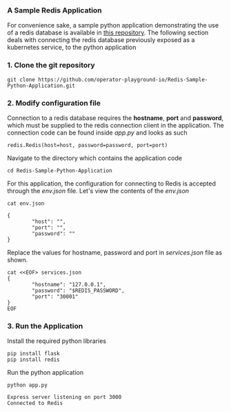
### A Sample Redis Application

<p>For convenience sake, a sample python application demonstrating the use of a redis database is available in <a href="https://github.com/operator-playground-io/Redis-Sample-Python-Application.git">this repository</a>. The following section deals with connecting the redis database previously exposed as a kubernetes service, to the python application</p>

<h3>1. Clone the git repository</h3>

```execute
git clone https://github.com/operator-playground-io/Redis-Sample-Python-Application.git
```

<h3>2. Modify configuration file</h3>
<p>Connection to a redis database requires the <b>hostname</b>, <b>port</b> and <b>password</b>, which must be supplied to the redis connection client in the application. The connection code can be found inside <i>app.py</i> and looks as such</p>

```copycommand
redis.Redis(host=host, password=password, port=port)
```
<p>Navigate to the directory which contains the application code</p>

```execute
cd Redis-Sample-Python-Application
```

<p>For this application, the configuration for connecting to Redis is accepted through the <i>env.json</i> file. Let's view the contents of the <i>env.json</i></p>

```execute
cat env.json
```
```output
{
        "host": "",
        "port": "",
        "password": ""
}
```
<p>Replace the values for hostname, password and port in <i>services.json</i> file as shown.</p>

```execute
cat <<EOF> services.json
{
        "hostname": "127.0.0.1",
        "password": "$REDIS_PASSWORD",
        "port": "30001"
}
EOF
```

<h3>3. Run the Application</h3>
<p>Install the required python libraries</p>

```execute
pip install flask
pip install redis
```

<p>Run the python application</p>

```execute
python app.py
```
```output
Express server listening on port 3000
Connected to Redis
```
